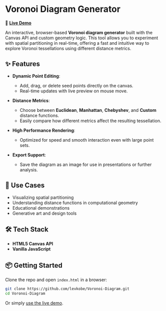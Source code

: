 # Voronoi Diagram Generator

🔗 [**Live Demo**](https://levkobe.github.io/Voronoi-Diagram/)

An interactive, browser-based **Voronoi diagram generator** built with the Canvas API and custom geometry logic. This tool allows you to experiment with spatial partitioning in real-time, offering a fast and intuitive way to explore Voronoi tessellations using different distance metrics.

## ✨ Features

* **Dynamic Point Editing**:

  * Add, drag, or delete seed points directly on the canvas.
  * Real-time updates with live preview on mouse move.

* **Distance Metrics**:

  * Choose between **Euclidean**, **Manhattan**, **Chebyshev**, and **Custom** distance functions.
  * Easily compare how different metrics affect the resulting tessellation.

* **High Performance Rendering**:

  * Optimized for speed and smooth interaction even with large point sets.

* **Export Support**:

  * Save the diagram as an image for use in presentations or further analysis.

## 🧠 Use Cases

* Visualizing spatial partitioning
* Understanding distance functions in computational geometry
* Educational demonstrations
* Generative art and design tools

## 🛠️ Tech Stack

* **HTML5 Canvas API**
* **Vanilla JavaScript**

## 📦 Getting Started

Clone the repo and open `index.html` in a browser:

```bash
git clone https://github.com/levkobe/Voronoi-Diagram.git
cd Voronoi-Diagram
```

Or simply [use the live demo](https://levkobe.github.io/Voronoi-Diagram/).
